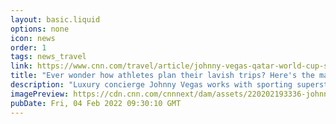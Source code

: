 ```yaml
---
layout: basic.liquid
options: none
icon: news
order: 1
tags: news_travel
link: https://www.cnn.com/travel/article/johnny-vegas-qatar-world-cup-spt-intl/index.html
title: "Ever wonder how athletes plan their lavish trips? Here's the man who organizes them"
description: "Luxury concierge Johnny Vegas works with sporting superstars to planning entire vacations, from accommodation to daily itineraries. Having already established himself in parts of the United States and Spain, Vegas is looking to expand his concierge empire in Dubai. "
imagePreview: https://cdn.cnn.com/cnnnext/dam/assets/220202193336-johnny-vegas-dubai-concierge-spt-intl-00000620-video-synd-2.png
pubDate: Fri, 04 Feb 2022 09:30:10 GMT
---
```

